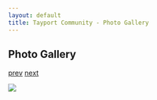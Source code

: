 ```yaml
---
layout: default
title: Tayport Community - Photo Gallery
---
```

## Photo Gallery

[prev](http://tayport.org.uk/photo/317) [next](http://tayport.org.uk/photo/319)

![ ](http://tayport.org.uk/media/318.jpg " ")

